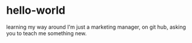 # hello-world
learning my way around
I'm just a marketing manager, on git hub, asking you to teach me something new. 
